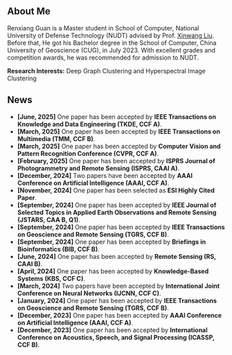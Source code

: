 ## About Me

Renxiang Guan is a Master student in School of Computer, National University of Defense Technology (NUDT) advised by Prof. [Xinwang Liu](https://xinwangliu.github.io/). Before that, He got his Bachelor degree in the School of Computer, China University of Geoscience (CUG), in July 2023. With excellent grades and competition awards, he was recommended for admission to NUDT.

**Research Interests:** Deep Graph Clustering and Hyperspectral Image Clustering

## News
- **[June, 2025]** One paper has been accepted by **IEEE Transactions on Knowledge and Data Engineering (TKDE, CCF A)**.
- **[March, 2025]** One paper has been accepted by **IEEE Transactions on Multimedia (TMM, CCF B)**.
- **[March, 2025]** One paper has been accepted by **Computer Vision and Pattern Recognition Conference (CVPR, CCF A)**.
- **[February, 2025]** One paper has been accepted by **ISPRS Journal of Photogrammetry and Remote Sensing (ISPRS, CAAI A)**.
- **[December, 2024]** Two papers have been accepted by **AAAI Conference on Artificial Intelligence (AAAI, CCF A)**.
- **[November, 2024]** One paper has been selected as **ESI Highly Cited Paper**.
- **[September, 2024]** One paper has been accepted by **IEEE Journal of Selected Topics in Applied Earth Observations and Remote Sensing (JSTARS, CAA B, Q1)**.
- **[September, 2024]** One paper has been accepted by **IEEE Transactions on Geoscience and Remote Sensing (TGRS, CCF B)**.
- **[September, 2024]** One paper has been accepted by **Briefings in Bioinformatics (BIB, CCF B)**.
- **[June, 2024]** One paper has been accepted by **Remote Sensing (RS, CAAI B)**.
- **[April, 2024]** One paper has been accepted by **Knowledge-Based Systems (KBS, CCF C)**.
- **[March, 2024]** Two papers have been accepted by **International Joint Conference on Neural Networks (IJCNN, CCF C)**.
- **[January, 2024]** One paper has been accepted by **IEEE Transactions on Geoscience and Remote Sensing (TGRS, CCF B)**.
- **[December, 2023]** One paper has been accepted by **AAAI Conference on Artificial Intelligence (AAAI, CCF A)**.
- **[December, 2023]** One paper has been accepted by **International Conference on Acoustics, Speech, and Signal Processing (ICASSP, CCF B)**.
